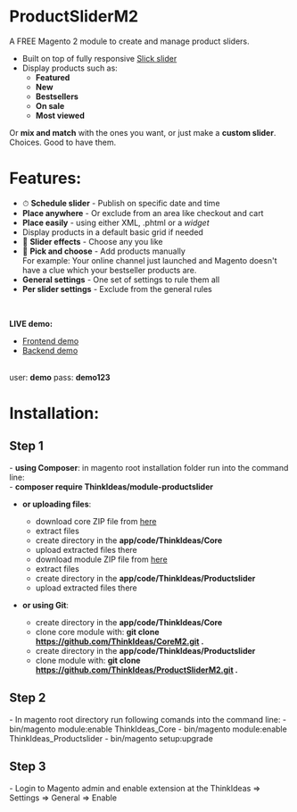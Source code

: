 # ProductSliderM2
A FREE Magento 2 module to create and manage product sliders.

- Built on top of fully responsive <a href="http://kenwheeler.github.io/slick/" target="_blank">Slick slider</a>
- Display products such as:
	-	**Featured**
	-	**New**
	-	**Bestsellers**
	-	**On sale**
	-	**Most viewed**

Or **mix and match** with the ones you want, or just make a **custom slider**. Choices. Good to have them.


# Features:
- ⏱ **Schedule slider** - Publish on specific date and time
- **Place anywhere** - Or exclude from an area like checkout and cart
- **Place easily** - using either XML, .phtml or a *widget*
- Display products in a default basic grid if needed
- 🎉 **Slider effects** - Choose any you like
- 🖖 **Pick and choose** - Add products manually <br/>
  For example: Your online channel just launched and Magento doesn't have a clue which your bestseller products are.
- **General settings** - One set of settings to rule them all
- **Per slider settings** - Exclude from the general rules

<br/>

**LIVE demo:**
- <a href="http://demo.ThinkIdeasdev.com/" target="_blank">Frontend demo</a>
- <a href="http://demo.ThinkIdeasdev.com/admin/" target="_blank">Backend demo</a>
<br/>
user: <strong>demo</strong>
pass: <strong>demo123</strong>

# Installation:
<h2>Step 1</h2>
- <strong>using Composer</strong>: in magento root installation folder run into the command line:<br/>
  - <strong>composer require ThinkIdeas/module-productslider</strong>
 
- <strong>or uploading files</strong>: 
	- download core ZIP file from <a href="https://github.com/ThinkIdeas/CoreM2/archive/master.zip">here</a> 
	- extract files
	- create directory in the <strong>app/code/ThinkIdeas/Core</strong>
	- upload extracted files there
	- download module ZIP file from <a href="https://github.com/ThinkIdeas/ProductsliderM2/archive/master.zip">here</a> 
	- extract files
	- create directory in the <strong>app/code/ThinkIdeas/Productslider</strong>
	- upload extracted files there

- <strong>or using Git</strong>:
	- create directory in the <strong>app/code/ThinkIdeas/Core</strong>
	- clone core module with: <strong>git clone https://github.com/ThinkIdeas/CoreM2.git .</strong>
	- create directory in the <strong>app/code/ThinkIdeas/Productslider</strong>
	- clone module with: <strong>git clone https://github.com/ThinkIdeas/ProductSliderM2.git .</strong>

<h2>Step 2</h2>
- In magento root directory run following comands into the command line:
	- bin/magento module:enable ThinkIdeas_Core
	- bin/magento module:enable ThinkIdeas_Productslider
  	- bin/magento setup:upgrade

<h2>Step 3</h2>
- Login to Magento admin and enable extension at the ThinkIdeas => Settings => General => Enable
